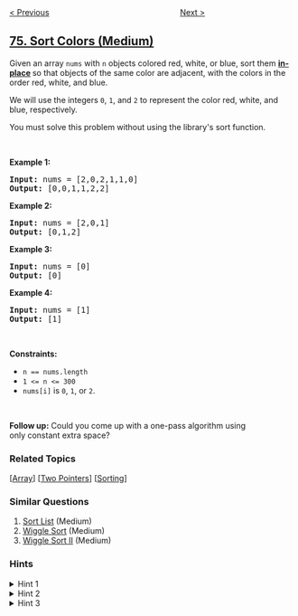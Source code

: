 <!--|This file generated by command(leetcode description); DO NOT EDIT.    |-->
<!--+----------------------------------------------------------------------+-->
<!--|@author    openset <openset.wang@gmail.com>                           |-->
<!--|@link      https://github.com/openset                                 |-->
<!--|@home      https://github.com/openset/leetcode                        |-->
<!--+----------------------------------------------------------------------+-->

[< Previous](../search-a-2d-matrix "Search a 2D Matrix")
　　　　　　　　　　　　　　　　
[Next >](../minimum-window-substring "Minimum Window Substring")

## [75. Sort Colors (Medium)](https://leetcode.com/problems/sort-colors "颜色分类")

<p>Given an array <code>nums</code> with <code>n</code> objects colored red, white, or blue, sort them <strong><a href="https://en.wikipedia.org/wiki/In-place_algorithm" target="_blank">in-place</a> </strong>so that objects of the same color are adjacent, with the colors in the order red, white, and blue.</p>

<p>We will use the integers <code>0</code>, <code>1</code>, and <code>2</code> to represent the color red, white, and blue, respectively.</p>

<p>You must solve this problem without using the library&#39;s sort function.</p>

<p>&nbsp;</p>
<p><strong>Example 1:</strong></p>
<pre><strong>Input:</strong> nums = [2,0,2,1,1,0]
<strong>Output:</strong> [0,0,1,1,2,2]
</pre><p><strong>Example 2:</strong></p>
<pre><strong>Input:</strong> nums = [2,0,1]
<strong>Output:</strong> [0,1,2]
</pre><p><strong>Example 3:</strong></p>
<pre><strong>Input:</strong> nums = [0]
<strong>Output:</strong> [0]
</pre><p><strong>Example 4:</strong></p>
<pre><strong>Input:</strong> nums = [1]
<strong>Output:</strong> [1]
</pre>
<p>&nbsp;</p>
<p><strong>Constraints:</strong></p>

<ul>
	<li><code>n == nums.length</code></li>
	<li><code>1 &lt;= n &lt;= 300</code></li>
	<li><code>nums[i]</code> is <code>0</code>, <code>1</code>, or <code>2</code>.</li>
</ul>

<p>&nbsp;</p>
<p><strong>Follow up:</strong>&nbsp;Could you come up with a one-pass algorithm using only&nbsp;constant extra space?</p>

### Related Topics
  [[Array](../../tag/array/README.md)]
  [[Two Pointers](../../tag/two-pointers/README.md)]
  [[Sorting](../../tag/sorting/README.md)]

### Similar Questions
  1. [Sort List](../sort-list) (Medium)
  1. [Wiggle Sort](../wiggle-sort) (Medium)
  1. [Wiggle Sort II](../wiggle-sort-ii) (Medium)

### Hints
<details>
<summary>Hint 1</summary>
A rather straight forward solution is a two-pass algorithm using counting sort.
</details>

<details>
<summary>Hint 2</summary>
Iterate the array counting number of 0's, 1's, and 2's.
</details>

<details>
<summary>Hint 3</summary>
Overwrite array with the total number of 0's, then 1's and followed by 2's.
</details>
